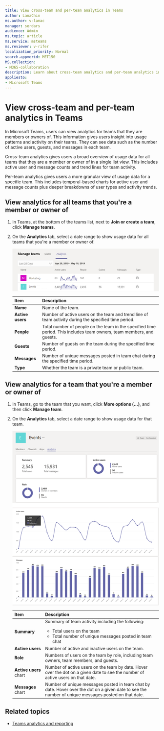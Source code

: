 ```yaml
---
title: View cross-team and per-team analytics in Teams
author: LanaChin    
ms.author: v-lanac
manager: serdars
audience: Admin
ms.topic: article
ms.service: msteams
ms.reviewer: v-rifer
localization_priority: Normal
search.appverid: MET150
MS.collection: 
- M365-collaboration
description: Learn about cross-team analytics and per-team analytics in Teams, which let users see usage data for teams that they are members of.
appliesto: 
- Microsoft Teams
---
```

# View cross-team and per-team analytics in Teams

In Microsoft Teams, users can view analytics for teams that they are members or owners of. This information gives users insight into usage patterns and activity on their teams. They can see data such as the number of active users, guests, and messages in each team.

Cross-team analytics gives users a broad overview of usage data for all teams that they are a member or owner of in a single list view. This includes active user and message counts and trend lines for team activity.  

Per-team analytics gives users a more granular view of usage data for a specific team. This includes temporal-based charts for active user and message counts plus deeper breakdowns of user types and activity trends.

## View analytics for all teams that you're a member or owner of

1. In Teams, at the bottom of the teams list, next to **Join or create a team**, click **Manage teams**.
2. On the **Analytics** tab, select a date range to show usage data for all teams that you're a member or owner of.

    ![cross-team-and-per-team-analytics-cross-team.png](../media/cross-team-and-per-team-analytics-cross-team.png)

    |Item |Description  |
    |--------|-------------|
    |**Name**   |Name of the team. |
    |**Active users**   |Number of active users on the team and trend line of team activity during the specified time period.
    |**People**   |Total number of people on the team in the specified time period. This includes team owners, team members, and guests.|
    |**Guests**   |Number of guests on the team during the specified time period. |
    |**Messages**   |Number of unique messages posted in team chat during the specified time period. |
    |**Type**   |Whether the team is a private team or public team.|

## View analytics for a team that you're a member or owner of

1. In Teams, go to the team that you want, click **More options (...)**, and then click **Manage team**.  
2. On the **Analytics** tab, select a date range to show usage data for that team.  

    ![cross-team-and-per-team-analytics-per-team.png](../media/cross-team-and-per-team-analytics-per-team.png)

    |Item |Description  |
    |--------|-------------|
    |**Summary**   |Summary of team activity including the following:<ul><li>Total users on the team</li> <li> Total number of unique messages posted in team chat </li> </ul> |
    |**Active users**   |Number of active and inactive users on the team.|
    |**Role**   |Numbers of users on the team by role, including team owners, team members, and guests.|
    |**Active users** chart  |Number of active users on the team by date. Hover over the dot on a given date to see the number of active users on that date.|
    |**Messages** chart  |Number of unique messages posted in team chat by date. Hover over the dot on a given date to see the number of unique messages posted on that date.|

## Related topics

- [Teams analytics and reporting](teams-reporting-reference.md)